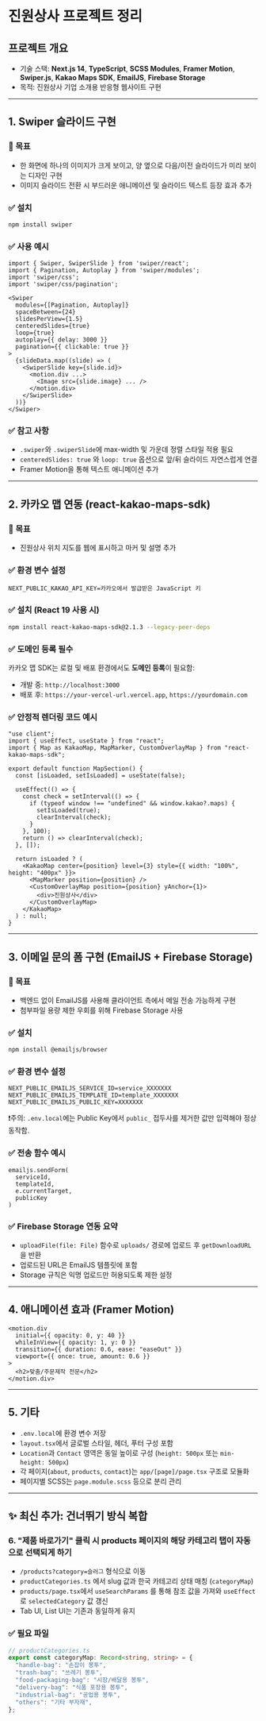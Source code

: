 # 진원상사 프로젝트 정리

## 프로젝트 개요

* 기술 스택: **Next.js 14**, **TypeScript**, **SCSS Modules**, **Framer Motion**, **Swiper.js**, **Kakao Maps SDK**, **EmailJS**, **Firebase Storage**
* 목적: 진원상사 기업 소개용 반응형 웹사이트 구현

---

## 1. Swiper 슬라이드 구현

### 📌 목표

* 한 화면에 하나의 이미지가 크게 보이고, 양 옆으로 다음/이전 슬라이드가 미리 보이는 디자인 구현
* 이미지 슬라이드 전환 시 부드러운 애니메이션 및 슬라이드 텍스트 등장 효과 추가

### ✅ 설치

```bash
npm install swiper
```

### ✅ 사용 예시

```tsx
import { Swiper, SwiperSlide } from 'swiper/react';
import { Pagination, Autoplay } from 'swiper/modules';
import 'swiper/css';
import 'swiper/css/pagination';

<Swiper
  modules={[Pagination, Autoplay]}
  spaceBetween={24}
  slidesPerView={1.5}
  centeredSlides={true}
  loop={true}
  autoplay={{ delay: 3000 }}
  pagination={{ clickable: true }}
>
  {slideData.map((slide) => (
    <SwiperSlide key={slide.id}>
      <motion.div ...>
        <Image src={slide.image} ... />
      </motion.div>
    </SwiperSlide>
  ))}
</Swiper>
```

### ✅ 참고 사항

* `.swiper`와 `.swiperSlide`에 max-width 및 가운데 정렬 스타일 적용 필요
* `centeredSlides: true` 와 `loop: true` 옵션으로 앞/뒤 슬라이드 자연스럽게 연결
* Framer Motion을 통해 텍스트 애니메이션 추가

---

## 2. 카카오 맵 연동 (react-kakao-maps-sdk)

### 📌 목표

* 진원상사 위치 지도를 웹에 표시하고 마커 및 설명 추가

### ✅ 환경 변수 설정

```env
NEXT_PUBLIC_KAKAO_API_KEY=카카오에서 발급받은 JavaScript 키
```

### ✅ 설치 (React 19 사용 시)

```bash
npm install react-kakao-maps-sdk@2.1.3 --legacy-peer-deps
```

### ✅ 도메인 등록 필수

카카오 맵 SDK는 로컬 및 배포 환경에서도 **도메인 등록**이 필요함:

* 개발 중: `http://localhost:3000`
* 배포 후: `https://your-vercel-url.vercel.app`, `https://yourdomain.com`

### ✅ 안정적 렌더링 코드 예시

```tsx
"use client";
import { useEffect, useState } from "react";
import { Map as KakaoMap, MapMarker, CustomOverlayMap } from "react-kakao-maps-sdk";

export default function MapSection() {
  const [isLoaded, setIsLoaded] = useState(false);

  useEffect(() => {
    const check = setInterval(() => {
      if (typeof window !== "undefined" && window.kakao?.maps) {
        setIsLoaded(true);
        clearInterval(check);
      }
    }, 100);
    return () => clearInterval(check);
  }, []);

  return isLoaded ? (
    <KakaoMap center={position} level={3} style={{ width: "100%", height: "400px" }}>
      <MapMarker position={position} />
      <CustomOverlayMap position={position} yAnchor={1}>
        <div>진원상사</div>
      </CustomOverlayMap>
    </KakaoMap>
  ) : null;
}
```

---

## 3. 이메일 문의 폼 구현 (EmailJS + Firebase Storage)

### 📌 목표

* 백엔드 없이 EmailJS를 사용해 클라이언트 측에서 메일 전송 가능하게 구현
* 첨부파일 용량 제한 우회를 위해 Firebase Storage 사용

### ✅ 설치

```bash
npm install @emailjs/browser
```

### ✅ 환경 변수 설정

```env
NEXT_PUBLIC_EMAILJS_SERVICE_ID=service_XXXXXXX
NEXT_PUBLIC_EMAILJS_TEMPLATE_ID=template_XXXXXXX
NEXT_PUBLIC_EMAILJS_PUBLIC_KEY=XXXXXXX
```

❗️주의: `.env.local`에는 Public Key에서 `public_` 접두사를 제거한 값만 입력해야 정상 동작함.

### ✅ 전송 함수 예시

```tsx
emailjs.sendForm(
  serviceId,
  templateId,
  e.currentTarget,
  publicKey
)
```

### ✅ Firebase Storage 연동 요약

* `uploadFile(file: File)` 함수로 `uploads/` 경로에 업로드 후 `getDownloadURL`을 반환
* 업로드된 URL은 EmailJS 템플릿에 포함
* Storage 규칙은 익명 업로드만 허용되도록 제한 설정

---

## 4. 애니메이션 효과 (Framer Motion)

```tsx
<motion.div
  initial={{ opacity: 0, y: 40 }}
  whileInView={{ opacity: 1, y: 0 }}
  transition={{ duration: 0.6, ease: "easeOut" }}
  viewport={{ once: true, amount: 0.6 }}
>
  <h2>맞춤/주문제작 전문</h2>
</motion.div>
```

---

## 5. 기타

* `.env.local`에 환경 변수 저장
* `layout.tsx`에서 글로벌 스타일, 헤더, 푸터 구성 포함
* `Location`과 `Contact` 영역은 동일 높이로 구성 (`height: 500px` 또는 `min-height: 500px`)
* 각 페이지(`about`, `products`, `contact`)는 `app/[page]/page.tsx` 구조로 모듈화
* 페이지별 SCSS는 `page.module.scss` 등으로 분리 관리

---

## ✨ 최신 추가: 건너뛰기 방식 복합

### 6. "제품 바로가기" 클릭 시 products 페이지의 해당 카테고리 탭이 자동으로 선택되게 하기

* `/products?category=슬러그` 형식으로 이동
* `productCategories.ts` 에서 slug 값과 한국 카테고리 상태 매칭 (`categoryMap`)
* `products/page.tsx`에서 `useSearchParams` 를 통해 참조 값을 가져와 `useEffect` 로 `selectedCategory` 값 갱신
* Tab UI, List UI는 기존과 동일하게 유지

### ✅ 필요 파일

```ts
// productCategories.ts
export const categoryMap: Record<string, string> = {
  "handle-bag": "손잡이 봉투",
  "trash-bag": "쓰레기 봉투",
  "food-packaging-bag": "시장/배달용 봉투",
  "delivery-bag": "식품 포장용 봉투",
  "industrial-bag": "공업용 봉투",
  "others": "기타 부자재",
};
```
